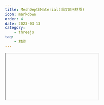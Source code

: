 ```yaml
---
title: MeshDepthMaterial(深度网格材质)
icon: markdown
order: 4
date: 2023-03-13
category:
    - threejs
tag:
    - 材质
---
```


<IFrame url="https://luotainxu-demo.netlify.app/#/threejs/meshDepthMaterial"/>

## MeshDepthMaterial

一种按深度绘制几何体的材质。深度基于相机远近平面。白色最近，黑色最远。

## 构造器

### parameters : Object

parameters - (可选)用于定义材质外观的对象，具有一个或多个属性。材质的任何属性都可以从此处传入(包括从Material继承的任何属性)

## 属性

共有属性请参见其基类Material

### .alphaMap : Texture

alpha贴图是一张灰度纹理，用于控制整个表面的不透明度。（黑色：完全透明；白色：完全不透明）。 默认值为null

仅使用纹理的颜色，忽略alpha通道（如果存在）。 对于RGB和RGBA纹理，WebGL渲染器在采样此纹理时将使用绿色通道， 因为在DXT压缩和未压缩RGB 565格式中为绿色提供了额外的精度。 Luminance-only以及luminance/alpha纹理也仍然有效

### .depthPacking : Constant

depth packing的编码。默认为BasicDepthPacking。

### .displacementMap : Texture

位移贴图会影响网格顶点的位置，与仅影响材质的光照和阴影的其他贴图不同，移位的顶点可以投射阴影，阻挡其他对象，以及充当真实的几何体。 位移纹理是指：网格的所有顶点被映射为图像中每个像素的值（白色是最高的），并且被重定位。

### .displacementScale : Float

位移贴图对网格的影响程度（黑色是无位移，白色是最大位移）。如果没有设置位移贴图，则不会应用此值。默认值为1。

### .displacementBias : Float

位移贴图在网格顶点上的偏移量。如果没有设置位移贴图，则不会应用此值。默认值为0。

### .map : Texture

颜色贴图。可以选择包括一个alpha通道，通常与.transparent 或.alphaTest。默认为null。

### .wireframe : Boolean

将几何体渲染为线框。默认值为false（即渲染为平滑着色）。

### .wireframeLinewidth : Float

控制线框宽度。默认值为1。

由于OpenGL Core Profile 与大多数平台上WebGL渲染器限制，无论如何设置该值，线宽始终为1。

## 方法

共有方法请参见其基类Material
